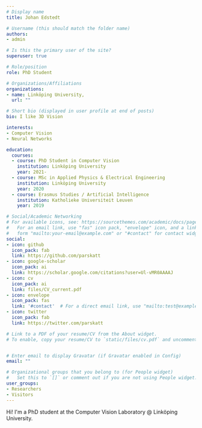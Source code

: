 ```yaml
---
# Display name
title: Johan Edstedt

# Username (this should match the folder name)
authors:
- admin

# Is this the primary user of the site?
superuser: true

# Role/position
role: PhD Student

# Organizations/Affiliations
organizations:
- name: Linköping University,
  url: ""

# Short bio (displayed in user profile at end of posts)
bio: I like 3D Vision

interests:
- Computer Vision
- Neural Networks

education:
  courses:
  - course: PhD Student in Computer Vision
    institution: Linköping University
    year: 2021-
  - course: MSc in Applied Physics & Electrical Engineering
    institution: Linköping University
    year: 2020
  - course: Erasmus Studies / Artificial Intelligence
    institution: Katholieke Universiteit Leuven
    year: 2019

# Social/Academic Networking
# For available icons, see: https://sourcethemes.com/academic/docs/page-builder/#icons
#   For an email link, use "fas" icon pack, "envelope" icon, and a link in the
#   form "mailto:your-email@example.com" or "#contact" for contact widget.
social:
- icon: github
  icon_pack: fab
  link: https://github.com/parskatt
- icon: google-scholar
  icon_pack: ai
  link: https://scholar.google.com/citations?user=Ul-vMR0AAAAJ
- icon: cv
  icon_pack: ai
  link: files/CV_current.pdf
- icon: envelope
  icon_pack: fas
  link: '#contact'  # For a direct email link, use "mailto:test@example.org".
- icon: twitter
  icon_pack: fab
  link: https://twitter.com/parskatt

# Link to a PDF of your resume/CV from the About widget.
# To enable, copy your resume/CV to `static/files/cv.pdf` and uncomment the lines below.


# Enter email to display Gravatar (if Gravatar enabled in Config)
email: ""

# Organizational groups that you belong to (for People widget)
#   Set this to `[]` or comment out if you are not using People widget.
user_groups:
- Researchers
- Visitors
---
```


Hi! I'm a PhD student at the Computer Vision Laboratory @ Linköping University.
